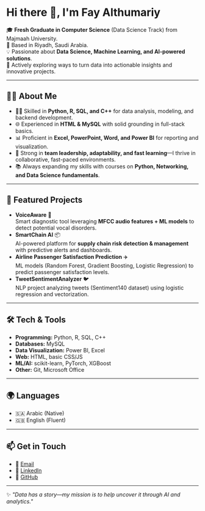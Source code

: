 # Hi there 👋, I'm Fay Althumariy  

🎓 **Fresh Graduate in Computer Science** (Data Science Track) from Majmaah University.  
📍 Based in Riyadh, Saudi Arabia.  
💡 Passionate about **Data Science, Machine Learning, and AI-powered solutions**.  
🔎 Actively exploring ways to turn data into actionable insights and innovative projects.  

---

## 👨‍💻 About Me  
- 🧑‍💻 Skilled in **Python, R, SQL, and C++** for data analysis, modeling, and backend development.  
- 🌐 Experienced in **HTML & MySQL** with solid grounding in full-stack basics.  
- 📊 Proficient in **Excel, PowerPoint, Word, and Power BI** for reporting and visualization.  
- 🤝 Strong in **team leadership, adaptability, and fast learning**—I thrive in collaborative, fast-paced environments.  
- 📚 Always expanding my skills with courses on **Python, Networking, and Data Science fundamentals**.  

---

## 🚀 Featured Projects  
- **VoiceAware** 🎤  
  Smart diagnostic tool leveraging **MFCC audio features + ML models** to detect potential vocal disorders.  
- **SmartChain AI** 📦  
  AI-powered platform for **supply chain risk detection & management** with predictive alerts and dashboards.  
- **Airline Passenger Satisfaction Prediction** ✈️  
  ML models (Random Forest, Gradient Boosting, Logistic Regression) to predict passenger satisfaction levels.  
- **TweetSentimentAnalyzer** 🐦  
  NLP project analyzing tweets (Sentiment140 dataset) using logistic regression and vectorization.  

---

## 🛠️ Tech & Tools  
- **Programming:** Python, R, SQL, C++  
- **Databases:** MySQL  
- **Data Visualization:** Power BI, Excel  
- **Web:** HTML, basic CSS/JS  
- **ML/AI:** scikit-learn, PyTorch, XGBoost  
- **Other:** Git, Microsoft Office  

---

## 🌍 Languages  
- 🇸🇦 Arabic (Native)  
- 🇬🇧 English (Fluent)  

---

## 📫 Get in Touch  
- 📧 [Email](mailto:Fayalthumariy1@gmail.com)  
- 💼 [LinkedIn](https://linkedin.com/in/FayAlthumairy)  
- 🐙 [GitHub](https://github.com/FayAlthumairy)  

---

✨ *"Data has a story—my mission is to help uncover it through AI and analytics."*  
